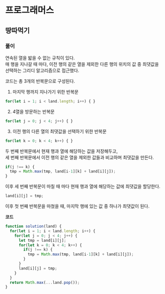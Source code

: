 # 프로그래머스

## 땅따먹기

### 풀이

연속된 열을 밟을 수 없는 규칙이 있다.  
매 행을 지나갈 때 마다, 이전 행의 같은 열을 제외한 다른 행의 위치의 값 중 최댓값을 선택하는 그리디 알고리즘으로 접근했다.  

코드는 총 3개의 반복문으로 구성된다.

1. 마지막 행까지 지나가기 위한 반복문
```javascript
for(let i = 1; i < land.length; i++) { }
```

2. 4열을 방문하는 반복문
```javascript
for(let j = 0; j < 4; j++) { }
```

3. 이전 행의 다른 열의 최댓값을 선택하기 위한 반복문
```javascript
for(let k = 0; k < 4; k++) { }
```

두 번째 반복문에서 현재 행과 열에 해당하는 값을 저장해두고,  
세 번째 반복문에서 이전 행의 같은 열을 제외한 값들과 비교하며 최댓값을 만든다.
```javascript
if(j !== k) {
  tmp = Math.max(tmp, land[i-1][k] + land[i][j]);
}
```

이후 세 번째 반복문이 마칠 때 마다 현재 행과 열에 해당하는 값에 최댓값을 할당한다.
```javascript
land[i][j] = tmp;
```

이후 첫 번째 반복문을 마쳤을 때, 마지막 행에 있는 값 중 하나가 최댓값이 된다.

**코드**

```javascript
function solution(land) {
  for(let i = 1; i < land.length; i++) {
    for(let j = 0; j < 4; j++) {
      let tmp = land[i][j];
      for(let k = 0; k < 4; k++) {
        if(j !== k) {
          tmp = Math.max(tmp, land[i-1][k] + land[i][j]);
        }
      }
      land[i][j] = tmp;
    }
  }
  return Math.max(...land.pop());
}
```
